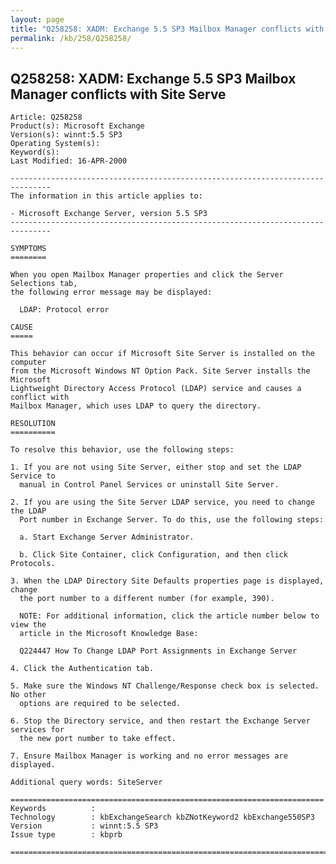 ```yaml
---
layout: page
title: "Q258258: XADM: Exchange 5.5 SP3 Mailbox Manager conflicts with Site Serve"
permalink: /kb/258/Q258258/
---
```


## Q258258: XADM: Exchange 5.5 SP3 Mailbox Manager conflicts with Site Serve

	Article: Q258258
	Product(s): Microsoft Exchange
	Version(s): winnt:5.5 SP3
	Operating System(s): 
	Keyword(s): 
	Last Modified: 16-APR-2000
	
	-------------------------------------------------------------------------------
	The information in this article applies to:
	
	- Microsoft Exchange Server, version 5.5 SP3 
	-------------------------------------------------------------------------------
	
	SYMPTOMS
	========
	
	When you open Mailbox Manager properties and click the Server Selections tab,
	the following error message may be displayed:
	
	  LDAP: Protocol error
	
	CAUSE
	=====
	
	This behavior can occur if Microsoft Site Server is installed on the computer
	from the Microsoft Windows NT Option Pack. Site Server installs the Microsoft
	Lightweight Directory Access Protocol (LDAP) service and causes a conflict with
	Mailbox Manager, which uses LDAP to query the directory.
	
	RESOLUTION
	==========
	
	To resolve this behavior, use the following steps:
	
	1. If you are not using Site Server, either stop and set the LDAP Service to
	  manual in Control Panel Services or uninstall Site Server.
	
	2. If you are using the Site Server LDAP service, you need to change the LDAP
	  Port number in Exchange Server. To do this, use the following steps:
	
	  a. Start Exchange Server Administrator.
	
	  b. Click Site Container, click Configuration, and then click Protocols.
	
	3. When the LDAP Directory Site Defaults properties page is displayed, change
	  the port number to a different number (for example, 390).
	
	  NOTE: For additional information, click the article number below to view the
	  article in the Microsoft Knowledge Base:
	
	  Q224447 How To Change LDAP Port Assignments in Exchange Server
	
	4. Click the Authentication tab.
	
	5. Make sure the Windows NT Challenge/Response check box is selected. No other
	  options are required to be selected.
	
	6. Stop the Directory service, and then restart the Exchange Server services for
	  the new port number to take effect.
	
	7. Ensure Mailbox Manager is working and no error messages are displayed.
	
	Additional query words: SiteServer
	
	======================================================================
	Keywords          :  
	Technology        : kbExchangeSearch kbZNotKeyword2 kbExchange550SP3
	Version           : winnt:5.5 SP3
	Issue type        : kbprb
	
	=============================================================================
	
